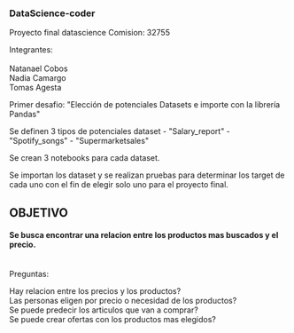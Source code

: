 ### DataScience-coder

Proyecto final datascience
Comision: 32755

Integrantes: <br>
<br>
            Natanael Cobos <br>
            Nadia Camargo <br>
            Tomas Agesta <br>

Primer desafio: "Elección de potenciales Datasets e importe con la librería Pandas" <br>

Se definen 3 tipos de potenciales dataset - "Salary_report" - "Spotify_songs" - "Supermarketsales" <br>

Se crean 3 notebooks para cada dataset. <br>

Se importan los dataset y se realizan pruebas para determinar los target de cada uno con el fin de elegir solo uno para el proyecto final.<br>

## OBJETIVO 

#### Se busca encontrar una relacion entre los productos mas buscados y el precio. 

<br>Preguntas:<br>

Hay relacion entre los precios y los productos?  <br>
Las personas eligen por precio o necesidad de los productos?<br>
Se puede predecir los articulos que van a comprar? <br>
Se puede crear ofertas con los productos mas elegidos? <br>